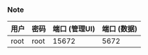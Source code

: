 ### Note

用户    | 密码 | 端口 (管理UI) | 端口 (数据)
-------|------|--------------|-----------------------
root   | root | 15672        | 5672
